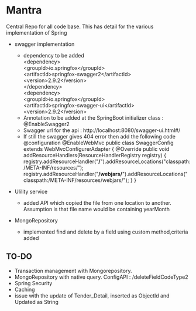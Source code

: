 # Mantra
Central Repo for all code base. This has detail for the various implementation of Spring

* swagger implementation 
 	* dependency to be added
		<br/>\<dependency\>
		<br/>    \<groupId\>io.springfox\</groupId\>
		<br/>        \<artifactId\>springfox-swagger2\</artifactId\>
		<br/> 	 \<version\>2.9.2\</version\>
		<br/>\</dependency\>
		<br/>\<dependency\>
		<br/>  	 \<groupId\>io.springfox\</groupId\>
		<br/>	 \<artifactId\>springfox-swagger-ui\</artifactId\>
		<br/>	 \<version\>2.9.2\</version\>
		<br/></dependency>
 	*  Annotation to be added at the SpringBoot initializer class  : @EnableSwagger2
 	*  Swagger url for the api : http://localhost:8080/swagger-ui.html#/
	*  If still the swagger gives 404 error then add the following code
		@configuration
		@EnableWebMvc
		public class SwaggerConfig extends WebMvcConfigurerAdapter {
		@Override
		public void addResourceHandlers(ResourceHandlerRegistry registry) {
    		registry.addResourceHandler("**/**").addResourceLocations("classpath:/META-INF/resources/");
   		registry.addResourceHandler("**/webjars/**").addResourceLocations("classpath:/META-INF/resources/webjars/");
	}
	}

* Ulility service
	 *  added API which copied the file from one location to another.
		<br/>Assumption is that file name would be containing yearMonth

* MongoRepository
	 * implemented find and delete by a field using custom method,criteria added




## TO-DO
* Transaction management with Mongorepository.
* MongoRepository with native query. ConfigAPI : /deleteFieldCodeType2
* Spring Security
* Caching 
* issue with the update of Tender_Detail, inserted as ObjectId and Updated as String


	
